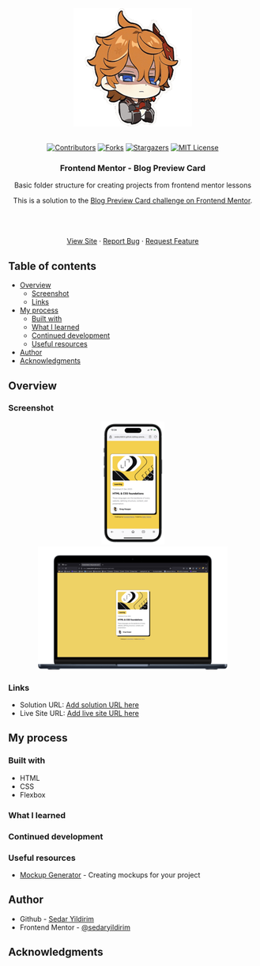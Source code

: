
<!-- UPDATE ALL LINKS WITH PROJECT SPECIFIC URLS  -->
<!-- UPDATE SS AND LOGO -->
<!-- UPDATE TITLES -->
<!-- PROJECT LOGO -->
<br />
<div align="center">
    <img src="/assets/imgs/200w.gif" alt="Logo">
  </a>
  <br />
  <br />

[![Contributors][contributors-shield]][contributors-url]
[![Forks][forks-shield]][forks-url]
[![Stargazers][stars-shield]][stars-url]
[![MIT License][license-shield]][license-url]

<h3 align="center">Frontend Mentor - Blog Preview Card</h3>

Basic folder structure for creating projects from frontend mentor lessons

This is a solution to the [Blog Preview Card challenge on Frontend Mentor](hhttps://www.frontendmentor.io/challenges/blog-preview-card-ckPaj01IcS).

  <p align="center">   
<br />
    <br />
    <br />
    <a href="https://sedaryildirim.github.io/blog-preview-card-main/">View Site</a>
    ·
    <a href="https://github.com/sedaryildirim/blog-preview-card-main/issues">Report Bug</a>
    ·
    <a href="https://github.com/sedaryildirim/blog-preview-card-main/issues">Request Feature</a>
  </p>
</div>


## Table of contents

- [Overview](#overview)
  - [Screenshot](#screenshot)
  - [Links](#links)
- [My process](#my-process)
  - [Built with](#built-with)
  - [What I learned](#what-i-learned)
  - [Continued development](#continued-development)
  - [Useful resources](#useful-resources)
- [Author](#author)
- [Acknowledgments](#acknowledgments)


## Overview

### Screenshot

<div align="center">

![Mobile](./assets/imgs/mobile.png)
![Desktop](./assets/imgs/desktop.png)
</div>

### Links

- Solution URL: [Add solution URL here](https://github.com/sedaryildirim/blog-preview-card-main)
- Live Site URL: [Add live site URL here](https://sedaryildirim.github.io/blog-preview-card-main/)

## My process

### Built with

- HTML
- CSS
- Flexbox

### What I learned



### Continued development



### Useful resources

- [Mockup Generator](https://mockuphone.com/) - Creating mockups for your project

## Author

- Github - [Sedar Yildirim](https://github.com/sedaryildirim)
- Frontend Mentor - [@sedaryildirim](https://www.frontendmentor.io/profile/sedaryildirim)

## Acknowledgments



<!-- MARKDOWN LINKS & IMAGES -->
<!-- https://www.markdownguide.org/basic-syntax/#reference-style-links -->
[contributors-shield]: https://img.shields.io/github/contributors/sedaryildirim/blog-preview-card-main.svg?style=for-the-badge
[contributors-url]: https://github.com/sedaryildirim/blog-preview-card-main/graphs/contributors
[forks-shield]: https://img.shields.io/github/forks/sedaryildirim/blog-preview-card-main.svg?style=for-the-badge
[forks-url]: https://github.com/sedaryildirim/blog-preview-card-main/network/members
[stars-shield]: https://img.shields.io/github/stars/sedaryildirim/blog-preview-card-main.svg?style=for-the-badge
[stars-url]: https://github.com/sedaryildirim/blog-preview-card-main/stargazers
[license-shield]: https://img.shields.io/github/license/sedaryildirim/blog-preview-card-main.svg?style=for-the-badge
[license-url]: https://github.com/sedaryildirim/blog-preview-card-main/blob/main/LICENSE.txt
[product-screenshot]: imgs/screenshot.png
